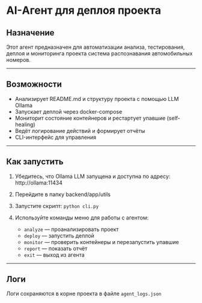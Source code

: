 # AI-Агент для деплоя проекта

## Назначение

Этот агент предназначен для автоматизации анализа, тестирования, деплоя и мониторинга проекта
система распознавания автомобильных номеров.

---

## Возможности

- Анализирует README.md и структуру проекта с помощью LLM Ollama
- Запускает деплой через docker-compose
- Мониторит состояние контейнеров и рестартует упавшие (self-healing)
- Ведёт логирование действий и формирует отчёты
- CLI-интерфейс для управления

---

## Как запустить

1. Убедитесь, что Ollama LLM запущена и доступна по адресу: http://ollama:11434
2. Перейдите в папку backend/app/utils
3. Запустите скрипт: `python cli.py`
4. Используйте команды меню для работы с агентом:

    - `analyze` — проанализировать проект
    - `deploy` — запустить деплой
    - `monitor` — проверить контейнеры и перезапустить упавшие
    - `report` — показать отчёт
    - `exit` — выход из агента

---

## Логи

Логи сохраняются в корне проекта в файле `agent_logs.json`
